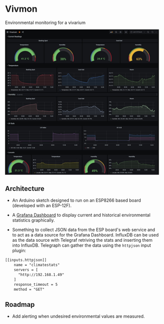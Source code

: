 # Vivmon

Environmental monitoring for a vivarium

![Screenshot](https://raw.githubusercontent.com/stoneman/vivmon/main/screenshot.jpg)

## Architecture

- An Arduino sketch designed to run on an ESP8266 based board (developed with an ESP-12F).

- A [Grafana Dashboard](/graphana-dashboard.json) to display current and historical environmental statistics graphically.

- Something to collect JSON data from the ESP board's web service and to act as a data source for the Grafana Dashboard. InfluxDB can be used as the data source with Telegraf retriving the stats and inserting them into InfluxDB. Telegraph can gather the data using the `httpjson` input plugin:


```
[[inputs.httpjson]]
    name = "climatestats"
    servers = [
      "http://192.168.1.49"
    ]
    response_timeout = 5
    method = "GET"
```

## Roadmap

- Add alerting when undesired environmental values are measured.
